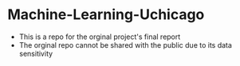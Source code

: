 # Machine-Learning-Uchicago
- This is a repo for the orginal project's final report
- The orginal repo cannot be shared with the public due to its data sensitivity 
